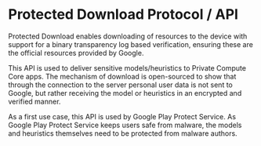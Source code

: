 <!--
 Copyright 2023 Google LLC

 Licensed under the Apache License, Version 2.0 (the "License");
 you may not use this file except in compliance with the License.
 You may obtain a copy of the License at

      http://www.apache.org/licenses/LICENSE-2.0

 Unless required by applicable law or agreed to in writing, software
 distributed under the License is distributed on an "AS IS" BASIS,
 WITHOUT WARRANTIES OR CONDITIONS OF ANY KIND, either express or implied.
 See the License for the specific language governing permissions and
 limitations under the License.
-->

# Protected Download Protocol / API

Protected Download enables downloading of resources to the device with support
for a binary transparency log based verification, ensuring these are the
official resources provided by Google.

This API is used to deliver sensitive models/heuristics to Private Compute Core
apps. The mechanism of download is open-sourced to show that through the
connection to the server personal user data is not sent to Google, but rather
receiving the model or heuristics in an encrypted and verified manner.

As a first use case, this API is used by Google Play Protect Service. As Google
Play Protect Service keeps users safe from malware, the models and heuristics
themselves need to be protected from malware authors.
